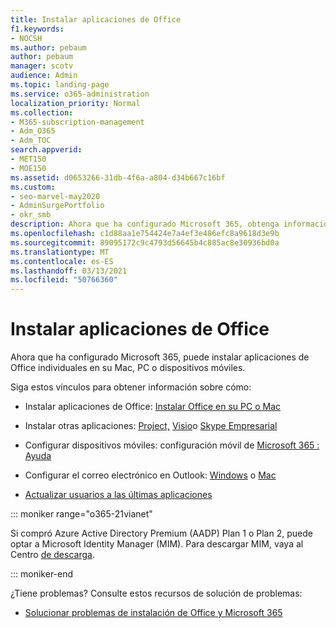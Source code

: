 ```yaml
---
title: Instalar aplicaciones de Office
f1.keywords:
- NOCSH
ms.author: pebaum
author: pebaum
manager: scotv
audience: Admin
ms.topic: landing-page
ms.service: o365-administration
localization_priority: Normal
ms.collection:
- M365-subscription-management
- Adm_O365
- Adm_TOC
search.appverid:
- MET150
- MOE150
ms.assetid: d0653266-31db-4f6a-a804-d34b667c16bf
ms.custom:
- seo-marvel-may2020
- AdminSurgePortfolio
- okr_smb
description: Ahora que ha configurado Microsoft 365, obtenga información sobre cómo instalar aplicaciones de Office individuales en su Mac, PC o dispositivos móviles y configurar el correo electrónico en Outlook.
ms.openlocfilehash: c1d88aa1e754424e7a4ef3e486efc8a9618d3e9b
ms.sourcegitcommit: 89095172c9c4793d56645b4c885ac8e30936bd0a
ms.translationtype: MT
ms.contentlocale: es-ES
ms.lasthandoff: 03/13/2021
ms.locfileid: "50766360"
---
```

# <a name="install-office-applications"></a>Instalar aplicaciones de Office

Ahora que ha configurado Microsoft 365, puede instalar aplicaciones de Office individuales en su Mac, PC o dispositivos móviles.
  
Siga estos vínculos para obtener información sobre cómo:
  
- Instalar aplicaciones de Office:  [Instalar Office en su PC o Mac](https://support.microsoft.com/office/4414eaaf-0478-48be-9c42-23adc4716658)

- Instalar otras aplicaciones: [Project,](https://support.microsoft.com/office/install-project-7059249b-d9fe-4d61-ab96-5c5bf435f281) [Visio](https://support.microsoft.com/office/install-visio-f98f21e3-aa02-4827-9167-ddab5b025710)o [Skype Empresarial](https://support.microsoft.com/office/install-skype-for-business-8a0d4da8-9d58-44f9-9759-5c8f340cb3fb)

- Configurar dispositivos móviles: configuración móvil de [Microsoft 365 : Ayuda](https://support.microsoft.com/office/7dabb6cb-0046-40b6-81fe-767e0b1f014f)

- Configurar el correo electrónico en Outlook: [Windows](https://support.microsoft.com/office/6e27792a-9267-4aa4-8bb6-c84ef146101b) o [Mac](https://support.microsoft.com/office/6e27792a-9267-4aa4-8bb6-c84ef146101b#PickTab=Outlook_for_Mac)
 
- [Actualizar usuarios a las últimas aplicaciones](upgrade-users-to-latest-office-client.md) 

::: moniker range="o365-21vianet"

Si compró Azure Active Directory Premium (AADP) Plan 1 o Plan 2, puede optar a Microsoft Identity Manager (MIM). Para descargar MIM, vaya al Centro [de descarga](https://www.microsoft.com/zh-cn/download/details.aspx?id=58498).

::: moniker-end

¿Tiene problemas? Consulte estos recursos de solución de problemas:
  
- [Solucionar problemas de instalación de Office y Microsoft 365](https://support.microsoft.com/office/35ff2def-e0b2-4dac-9784-4cf212c1f6c2)
